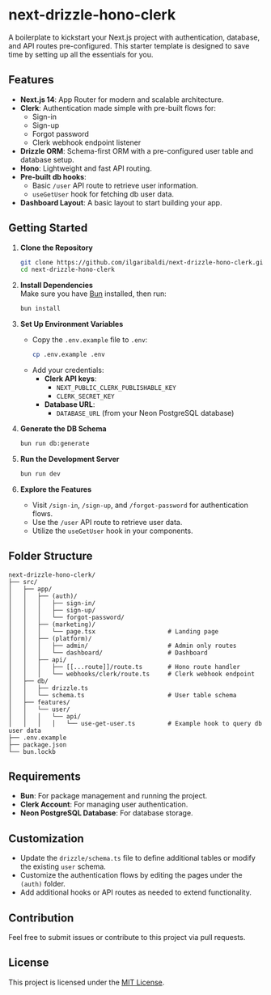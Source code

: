 
# next-drizzle-hono-clerk

A boilerplate to kickstart your Next.js project with authentication, database, and API routes pre-configured. This starter template is designed to save time by setting up all the essentials for you.

## Features

- **Next.js 14**: App Router for modern and scalable architecture.
- **Clerk**: Authentication made simple with pre-built flows for:
  - Sign-in
  - Sign-up
  - Forgot password
  - Clerk webhook endpoint listener
- **Drizzle ORM**: Schema-first ORM with a pre-configured user table and database setup.
- **Hono**: Lightweight and fast API routing.
- **Pre-built db hooks**:
  - Basic `/user` API route to retrieve user information.
  - `useGetUser` hook for fetching db user data.
- **Dashboard Layout**: A basic layout to start building your app.

## Getting Started

1. **Clone the Repository**  
   ```bash
   git clone https://github.com/ilgaribaldi/next-drizzle-hono-clerk.git
   cd next-drizzle-hono-clerk
   ```

2. **Install Dependencies**  
   Make sure you have [Bun](https://bun.sh) installed, then run:
   ```bash
   bun install
   ```

3. **Set Up Environment Variables**  
   - Copy the `.env.example` file to `.env`:
     ```bash
     cp .env.example .env
     ```
   - Add your credentials:
     - **Clerk API keys**:
       - `NEXT_PUBLIC_CLERK_PUBLISHABLE_KEY`
       - `CLERK_SECRET_KEY`
     - **Database URL**:
       - `DATABASE_URL` (from your Neon PostgreSQL database)

4. **Generate the DB Schema**  
   ```bash
   bun run db:generate
   ```

4. **Run the Development Server**  
   ```bash
   bun run dev
   ```

5. **Explore the Features**  
   - Visit `/sign-in`, `/sign-up`, and `/forgot-password` for authentication flows.
   - Use the `/user` API route to retrieve user data.
   - Utilize the `useGetUser` hook in your components.

## Folder Structure

```plaintext
next-drizzle-hono-clerk/
├── src/
│   ├── app/
│   │   ├── (auth)/
│   │   │   ├── sign-in/
│   │   │   ├── sign-up/
│   │   │   └── forgot-password/
│   │   ├── (marketing)/
│   │   │   └── page.tsx                    # Landing page
│   │   ├── (platform)/
│   │   │   ├── admin/                      # Admin only routes
│   │   │   └── dashboard/                  # Dashboard
│   │   ├── api/    
│   │   │   ├── [[...route]]/route.ts       # Hono route handler
│   │   │   └── webhooks/clerk/route.ts     # Clerk webhook endpoint
│   ├── db/
│   │   ├── drizzle.ts
│   │   └── schema.ts                       # User table schema
│   ├── features/
│   │   └── user/                           
│   │   │   └── api/
│   │   │   │   └── use-get-user.ts         # Example hook to query db user data
├── .env.example
├── package.json
└── bun.lockb
```

## Requirements

- **Bun**: For package management and running the project.
- **Clerk Account**: For managing user authentication.
- **Neon PostgreSQL Database**: For database storage.

## Customization

- Update the `drizzle/schema.ts` file to define additional tables or modify the existing `user` schema.
- Customize the authentication flows by editing the pages under the `(auth)` folder.
- Add additional hooks or API routes as needed to extend functionality.

## Contribution

Feel free to submit issues or contribute to this project via pull requests. 

## License

This project is licensed under the [MIT License](LICENSE).
